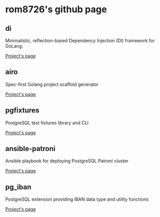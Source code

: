 # rom8726's github page

## di

Minimalistic, reflection-based Dependency Injection (DI) framework for GoLang.

[Project's page](https://rom8726.github.io/di.html)

## airo

Spec-first Golang project scaffold generator

[Project's page](https://rom8726.github.io/airo.html)

## pgfixtures

PostgreSQL test fixtures library and CLI

[Project's page](https://rom8726.github.io/pgfixtures.html)

## ansible-patroni

Ansible playbook for deploying PostgreSQL Patroni cluster

[Project's page](https://rom8726.github.io/ansible-patroni.html)


## pg_iban

PostgreSQL extension providing IBAN data type and utility functions

[Project's page](https://rom8726.github.io/pg_iban.html)
